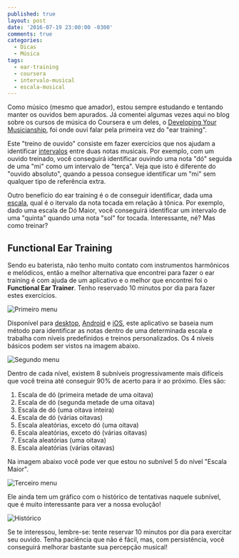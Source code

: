 ```yaml
---
published: true
layout: post
date: '2016-07-19 23:00:00 -0300'
comments: true
categories:
  - Dicas
  - Música
tags:
  - ear-training
  - coursera
  - intervalo-musical
  - escala-musical
---
```

Como músico (mesmo que amador), estou sempre estudando e tentando manter os ouvidos bem apurados. Já comentei algumas vezes aqui no blog sobre os cursos de música do Coursera e um deles, o [Developing Your Musicianship](https://www.coursera.org/learn/develop-your-musicianship), foi onde ouvi falar pela primeira vez do "ear training".

Este "treino de ouvido" consiste em fazer exercícios que nos ajudam a identificar [intervalos](https://pt.wikipedia.org/wiki/Intervalo_(m%C3%BAsica)) entre duas notas musicais. Por exemplo, com um ouvido treinado, você conseguirá identificar ouvindo uma nota "dó" seguida de uma "mi" como um intervalo de "terça". Veja que isto é diferente do "ouvido absoluto", quando a pessoa consegue identificar um "mi" sem qualquer tipo de referência extra.

Outro benefício do ear training é o de conseguir identificar, dada uma [escala](https://pt.wikipedia.org/wiki/Escala_musical), qual é o itervalo da nota tocada em relação à tônica. Por exemplo, dado uma escala de Dó Maior, você conseguirá identificar um intervalo de uma "quinta" quando uma nota "sol" for tocada. Interessante, né? Mas como treinar?

## Functional Ear Training

Sendo eu baterista, não tenho muito contato com instrumentos harmônicos e melódicos, então a melhor alternativa que encontrei para fazer o ear training é com ajuda de um aplicativo e o melhor que encontrei foi o **Functional Ear Trainer**. Tenho reservado 10 minutos por dia para fazer estes exercícios.

![Primeiro menu]({{site.baseurl}}/images/ear-training-menu1.png)

Disponível para [desktop](http://www.miles.be/software/34-functional-ear-trainer-v2), [Android](https://play.google.com/store/apps/details?id=com.kaizen9.fet.android) e [iOS](https://itunes.apple.com/kg/app/functional-ear-trainer/id1088761926), este aplicativo se baseia num método para identificar as notas dentro de uma determinada escala e trabalha com níveis predefinidos e treinos personalizados. Os 4 níveis básicos podem ser vistos na imagem abaixo.

![Segundo menu]({{site.baseurl}}/images/ear-training-menu2.png)

Dentro de cada nível, existem 8 subníveis progressivamente mais difíceis que você treina até conseguir 90% de acerto para ir ao próximo. Eles são:
1. Escala de dó (primeira metade de uma oitava)
1. Escala de dó (segunda metade de uma oitava)
1. Escala de dó (uma oitava inteira)
1. Escala de dó (várias oitavas)
1. Escala aleatórias, exceto dó (uma oitava)
1. Escala aleatórias, exceto dó (várias oitavas)
1. Escala aleatórias (uma oitava)
1. Escala aleatórias (várias oitavas)

Na imagem abaixo você pode ver que estou no subnível 5 do nível "Escala Maior".

![Terceiro menu]({{site.baseurl}}/images/ear-training-menu3.png)

Ele ainda tem um gráfico com o histórico de tentativas naquele subnível, que é muito interessante para ver a nossa evolução!

![Histórico]({{site.baseurl}}/images/ear-training-historico.png)

Se te interessou, lembre-se: tente reservar 10 minutos por dia para exercitar seu ouvido. Tenha paciência que não é fácil, mas, com persistência, você conseguirá melhorar bastante sua percepção musical!
